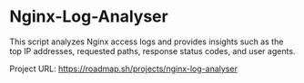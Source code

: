 # Nginx-Log-Analyser
This script analyzes Nginx access logs and provides insights such as the top IP addresses, requested paths, response status codes, and user agents.

Project URL: https://roadmap.sh/projects/nginx-log-analyser